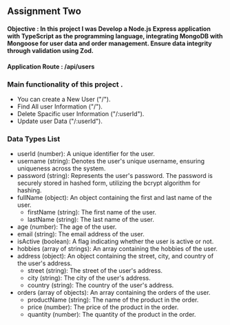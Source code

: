 ## Assignment Two

#### Objective : In this project I was Develop a Node.js Express application with TypeScript as the programming language, integrating MongoDB with Mongoose for user data and order management. Ensure data integrity through validation using Zod.

#### Application Route : /api/users

### Main functionality of this project .

- You can create a New User ("/").
- Find All user Information ("/").
- Delete Spacific user Information ("/:userId").
- Update user Data ("/:userId").

### Data Types List

- userId (number): A unique identifier for the user.
- username (string): Denotes the user's unique username, ensuring uniqueness across the system.
- password (string): Represents the user's password. The password is securely stored in hashed form, utilizing the bcrypt algorithm for hashing.
- fullName (object): An object containing the first and last name of the user.
  - firstName (string): The first name of the user.
  - lastName (string): The last name of the user.
- age (number): The age of the user.
- email (string): The email address of the user.
- isActive (boolean): A flag indicating whether the user is active or not.
- hobbies (array of strings): An array containing the hobbies of the user.
- address (object): An object containing the street, city, and country of the user's address.
  - street (string): The street of the user's address.
  - city (string): The city of the user's address.
  - country (string): The country of the user's address.
- orders (array of objects): An array containing the orders of the user.
  - productName (string): The name of the product in the order.
  - price (number): The price of the product in the order.
  - quantity (number): The quantity of the product in the order.
